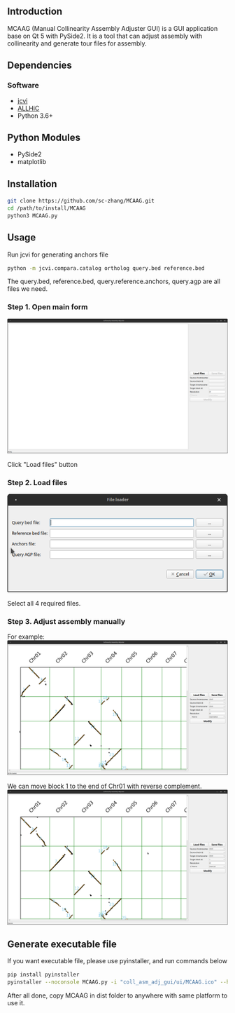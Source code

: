 ## Introduction
MCAAG (Manual Collinearity Assembly Adjuster GUI) is a GUI application base on Qt 5 with PySide2. 
It is a tool that can adjust assembly with collinearity and generate tour files for assembly.

## Dependencies

### Software
* [jcvi](https://github.com/tanghaibao/jcvi)
* [ALLHiC](https://github.com/tangerzhang/ALLHiC)
* Python 3.6+

## Python Modules
* PySide2
* matplotlib

## Installation
```bash
git clone https://github.com/sc-zhang/MCAAG.git
cd /path/to/install/MCAAG
python3 MCAAG.py
```

## Usage
Run jcvi for generating anchors file
```bash
python -m jcvi.compara.catalog ortholog query.bed reference.bed
```
The query.bed, reference.bed, query.reference.anchors, query.agp are all files we need.

### Step 1. Open main form
![](Manual/MainForm.png "Main Form")

Click "Load files" button
### Step 2. Load files
![](Manual/FileLoader.png "File Loader")

Select all 4 required files.

### Step 3. Adjust assembly manually
For example:
![](Manual/Loaded.png "Data loaded")

We can move block 1 to the end of Chr01 with reverse complement.
![](Manual/InsertBlock1ToTail.png "Insert block")

## Generate executable file
If you want executable file, please use pyinstaller, and run commands below
```bash
pip install pyinstaller
pyinstaller --noconsole MCAAG.py -i "coll_asm_adj_gui/ui/MCAAG.ico" --hidden-import PySide2.QtXml --add-data "coll_asm_adj_gui/ui:coll_asm_adj_gui/ui" -F -w
```
After all done, copy MCAAG in dist folder to anywhere with same platform to use it.